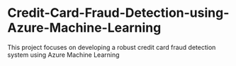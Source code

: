 # Credit-Card-Fraud-Detection-using-Azure-Machine-Learning
This project focuses on developing a robust credit card fraud detection system using Azure Machine Learning
